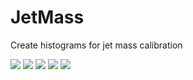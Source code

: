 # JetMass
Create histograms for jet mass calibration

![](https://media.giphy.com/media/TT7JW4Qm7uaNW/giphy.gif)
![](https://media.giphy.com/media/kMSyCATSq9SEw/giphy.gif)
![](https://media.giphy.com/media/3o6vY3dhreleTMsyly/giphy.gif)
![](https://media.giphy.com/media/xT0xeLic6UJN28X3Es/giphy.gif)
![](https://media.giphy.com/media/l0HUnbD4Wl46253hu/giphy.gif)